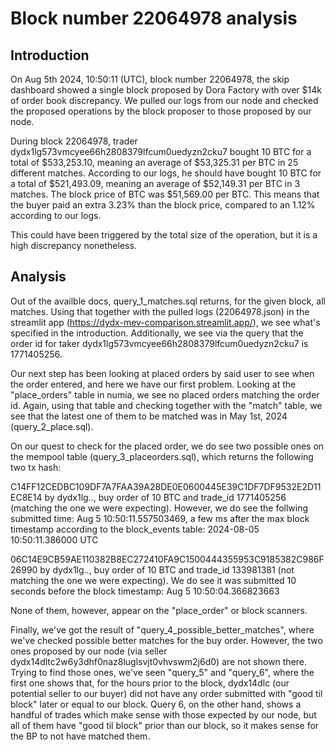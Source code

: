 # Block number 22064978 analysis


## Introduction


On Aug 5th 2024, 10:50:11 (UTC), block number 22064978, the skip dashboard showed a single block proposed by Dora Factory with over $14k of order book discrepancy. We pulled our logs from our node and checked the proposed operations by the block proposer to those proposed by our node. 

During block 22064978, trader dydx1lg573vmcyee66h2808379lfcum0uedyzn2cku7 bought 10 BTC for a total of $533,253.10, meaning an average of $53,325.31 per BTC in 25 different matches. According to our logs, he should have bought 10 BTC for a total of $521,493.09, meaning an average of $52,149.31 per BTC in 3 matches. The block price of BTC was $51,569.00 per BTC. This means that the buyer paid an extra 3.23% than the block price, compared to an 1.12% according to our logs.

This could have been triggered by the total size of the operation, but it is a high discrepancy nonetheless. 

## Analysis

Out of the availble docs, query_1_matches.sql returns, for the given block, all matches. Using that together with the pulled logs (22064978.json) in the streamlit app (https://dydx-mev-comparison.streamlit.app/), we see what's specified in the introduction. Additionally, we see via the query that the order id for taker dydx1lg573vmcyee66h2808379lfcum0uedyzn2cku7 is 1771405256. 

Our next step has been looking at placed orders by said user to see when the order entered, and here we have our first problem. Looking at the "place_orders" table in numia, we see no placed orders matching the order id. Again, using that table and checking together with the "match" table, we see that the latest one of them to be matched was in May 1st, 2024 (query_2_place.sql). 

On our quest to check for the placed order, we do see two possible ones on the mempool table (query_3_placeorders.sql), which returns the following two tx hash:

C14FF12CEDBC109DF7A7FAA39A28DE0E0600445E39C1DF7DF9532E2D11EC8E14 by dydx1lg.., buy order of 10 BTC and trade_id 1771405256 (matching the one we were expecting). However, we do see the follwing submitted time: Aug  5 10:50:11.557503469, a few ms after the max block timestamp according to the block_events table: 2024-08-05 10:50:11.386000 UTC

06C14E9CB59AE110382B8EC272410FA9C1500444355953C9185382C986F26990 by dydx1lg.., buy order of 10 BTC and trade_id 133981381 (not matching the one we were expecting). We do see it was submitted 10 seconds before the block timestamp: Aug  5 10:50:04.366823663


None of them, however, appear on the "place_order" or block scanners. 

Finally, we've got the result of "query_4_possible_better_matches", where we've checked possible better matches for the buy order. However, the two ones proposed by our node (via seller dydx14dltc2w6y3dhf0naz8luglsvjt0vhvswm2j6d0) are not shown there. Trying to find those ones, we've seen "query_5" and "query_6", where the first one shows that, for the hours prior to the block, dydx14dlc (our potential seller to our buyer) did not have any order submitted with "good til block" later or equal to our block. Query 6, on the other hand, shows a handful of trades which make sense with those expected by our node, but all of them have "good til block" prior than our block, so it makes sense for the BP to not have matched them.
